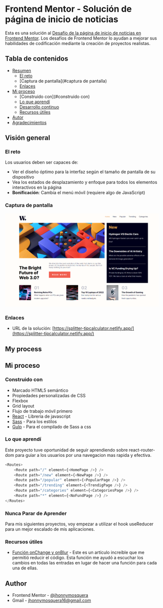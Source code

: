 # Frontend Mentor - Solución de página de inicio de noticias

Esta es una solución al [Desafío de la página de inicio de noticias en Frontend Mentor](https://www.frontendmentor.io/challenges/news-homepage-H6SWTa1MFl). Los desafíos de Frontend Mentor lo ayudan a mejorar sus habilidades de codificación mediante la creación de proyectos realistas.

## Tabla de contenidos

- [Resumen](#resumen)
  - [El reto](#el-reto)
  - [Captura de pantalla](#captura de pantalla)
  - [Enlaces](#enlaces)
- [Mi proceso](#mi-proceso)
  - [Construido con](#construido con)
  - [Lo que aprendí](#lo-que-aprendí)
  - [Desarrollo continuo](#desarrollo-continuo)
  - [Recursos útiles](#recursos-útiles)
- [Autor](#autor)
- [Agradecimientos](#agradecimientos)

## Visión general

### El reto

Los usuarios deben ser capaces de:

- Ver el diseño óptimo para la interfaz según el tamaño de pantalla de su dispositivo
- Vea los estados de desplazamiento y enfoque para todos los elementos interactivos en la página
- **Bonificación**: Cambia el menú móvil (requiere algo de JavaScript)

### Captura de pantalla

![](./public/page.png)

### Enlaces

- URL de la solución: [https://splitter-tipcalculator.netlify.app/](https://splitter-tipcalculator.netlify.app/)

## My process

## Mi proceso

### Construido con

- Marcado HTML5 semántico
- Propiedades personalizadas de CSS
- Flexbox
- Grid layout
- Flujo de trabajo móvil primero
- [React](https://reactjs.org/) - Libreria de javascript
- [Sass](https://sass-lang.com/) - Para los estilos
- [Gulp](https://gulpjs.com/) - Para el compilado de Sass a css

### Lo que aprendí

Este proyecto tuve oportunidad de seguir aprendiendo sobre react-router-dom para guiar a los usuarios por una navegacion mas rapida y efectiva.

```javascript
<Routes>
	<Route path="/" element={<HomePage />} />
	<Route path="/new" element={<NewPage />} />
	<Route path="/popular" element={<PopularPage />} />
	<Route path="/trending" element={<TrendigPage />} />
	<Route path="/categories" element={<CategoriesPage />} />
	<Route path="*" element={<NoFundPage />} />
</Routes>
```

### Nunca Parar de Aprender

Para mis siguientes proyectos, voy empezar a utilizar el hook useReducer para un mejor escalado de mis aplicaciones.

### Recursos útiles

- [Función onChange y onBlur](https://bluuweb.github.io/react/formularios/) - Este es un artículo increíble que me permitió reducir el código. Esta función me ayudó a escuchar los cambios en todas las entradas en lugar de hacer una función para cada una de ellas.

## Author

- Frontend Mentor - [@jhonnymosquera](https://www.frontendmentor.io/profile/jhonnymosquera)
- Gmail - [jhonnymosquera16@gmail.com](https://www.gmail.com)
